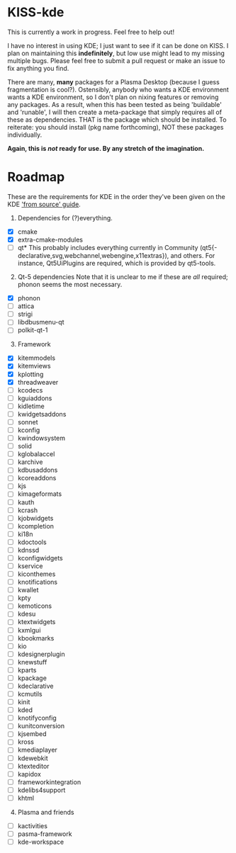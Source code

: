 # KISS-kde

This is currently a work in progress. Feel free to help out!

I have no interest in using KDE; I just want to see if it can be done on KISS. I plan on maintaining this __indefinitely__, but low use might lead to my missing multiple bugs. Please feel free to submit a pull request or make an issue to fix anything you find. 


There are many, __many__ packages for a Plasma Desktop (because I guess fragmentation is cool?). Ostensibly, anybody who wants a KDE environment wants a KDE environment, so I don't plan on nixing features or removing any packages. As a result, when this has been tested as being 'buildable' and 'runable', I will then create a meta-package that simply requires all of these as dependencies. THAT is the package which should be installed. To reiterate: you should install (pkg name forthcoming), NOT these packages individually. 



**Again, this is _not_ ready for use. By any stretch of the imagination.**



# Roadmap

These are the requirements for KDE in the order they've been given on the KDE ['from source' guide](https://community.kde.org/Guidelines_and_HOWTOs/Build_from_source/Details).  

1. Dependencies for (?)everything.
- [x] cmake
- [x] extra-cmake-modules
- [ ] qt\*
    This probably includes everything currently in Community (qt5{-declarative,svg,webchannel,webengine,x11extras}), and others. For instance, Qt5UiPlugins are required, which is provided by qt5-tools.

2. Qt-5 dependencies
    Note that it is unclear to me if these are *all* required; phonon seems the most necessary.
- [x] phonon
- [ ] attica
- [ ] strigi
- [ ] libdbusmenu-qt
- [ ] polkit-qt-1

3. Framework
- [x] kitemmodels 
- [x] kitemviews
- [x] kplotting
- [x] threadweaver
- [ ] kcodecs
- [ ] kguiaddons
- [ ] kidletime
- [ ] kwidgetsaddons
- [ ] sonnet
- [ ] kconfig
- [ ] kwindowsystem
- [ ] solid
- [ ] kglobalaccel
- [ ] karchive
- [ ] kdbusaddons
- [ ] kcoreaddons
- [ ] kjs
- [ ] kimageformats
- [ ] kauth
- [ ] kcrash
- [ ] kjobwidgets
- [ ] kcompletion
- [ ] ki18n
- [ ] kdoctools
- [ ] kdnssd
- [ ] kconfigwidgets
- [ ] kservice
- [ ] kiconthemes
- [ ] knotifications
- [ ] kwallet
- [ ] kpty
- [ ] kemoticons
- [ ] kdesu
- [ ] ktextwidgets
- [ ] kxmlgui
- [ ] kbookmarks
- [ ] kio
- [ ] kdesignerplugin
- [ ] knewstuff
- [ ] kparts
- [ ] kpackage
- [ ] kdeclarative
- [ ] kcmutils
- [ ] kinit
- [ ] kded
- [ ] knotifyconfig
- [ ] kunitconversion
- [ ] kjsembed
- [ ] kross
- [ ] kmediaplayer
- [ ] kdewebkit
- [ ] ktexteditor
- [ ] kapidox
- [ ] frameworkintegration
- [ ] kdelibs4support
- [ ] khtml

4. Plasma and friends
- [ ] kactivities
- [ ] pasma-framework
- [ ] kde-workspace

